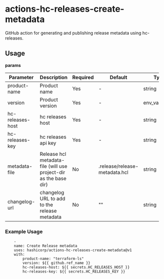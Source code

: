 # actions-hc-releases-create-metadata

GitHub action for generating and publishing release metadata using hc-releases.

## Usage

**params**

| Parameter          | Description                                                                                      | Required | Default                                                  | Type        |
| ------------------ | -------------------------------------------------------------------------------------------------| ---------| ---------------------------------------------------------| ------------|
| product-name       | Product name                                                                                     | Yes      | -                                                        | string      |
| version            | Product version                                                                                  | Yes      | -                                                        | env_var_name|
| hc-releases-host   | hc releases host                                                                                 | Yes      | -                                                        | string      |
| hc-releases-key    | hc releases api key                                                                              | Yes      | -                                                        | string      |
| metadata-file      | Release hcl metadata-file (will use project-dir as the base dir)                                 | No       | .release/release-metadata.hcl                            | string      |
| changelog-url      | changelog URL to add to the release metadata                                                     | No       | ""														  | string      |


### Example Usage

```
	-
	name: Create Release metadata
	uses: hashicorp/actions-hc-releases-create-metadata@v1
	with:
		product-name: "terraform-ls"
		version: ${{ github.ref_name }}
		hc-releases-host: ${{ secrets.HC_RELEASES_HOST }}
		hc-releases-key: ${{ secrets.HC_RELEASES_KEY }}
```